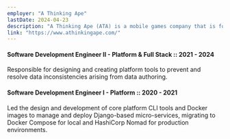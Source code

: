 ```yaml
---
employer: "A Thinking Ape"
lastDate: 2024-04-23
description: "A Thinking Ape (ATA) is a mobile games company that is focused on building games with a social core, aiming to build communities with their players."
link: "https://www.athinkingape.com/"
---
```

#### Software Development Engineer II - Platform & Full Stack :: 2021 - 2024
Responsible for designing and creating platform tools to prevent and resolve data inconsistencies arising from data authoring.

#### Software Development Engineer I - Platform :: 2020 - 2021
Led the design and development of core platform CLI tools and Docker images to manage and deploy Django-based micro-services, migrating to Docker Compose for local and HashiCorp Nomad for production environments.
